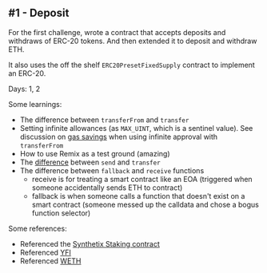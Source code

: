 ## #1 - Deposit

For the first challenge, wrote a contract that accepts deposits and withdraws of ERC-20 tokens. And then extended it to deposit and withdraw ETH.

It also uses the off the shelf `ERC20PresetFixedSupply` contract to implement an ERC-20.

Days: 1, 2

Some learnings:

- The difference between `transferFrom` and `transfer`
- Setting infinite allowances (as `MAX_UINT`, which is a sentinel value). See discussion on [gas savings](https://github.com/ethereum/EIPs/issues/717) when using infinite approval with `transferFrom`
- How to use Remix as a test ground (amazing)
- The [difference](https://solidity-by-example.org/sending-ether/) between `send` and `transfer`
- The difference between `fallback` and `receive` functions
  - receive is for treating a smart contract like an EOA (triggered when someone accidentally sends ETH to contract)
  - fallback is when someone calls a function that doesn't exist on a smart contract (someone messed up the calldata and chose a bogus function selector)

Some references:

- Referenced the [Synthetix Staking contract](https://github.com/Synthetixio/synthetix/blob/v2.45.2/contracts/StakingRewards.sol)
- Referenced [YFI](https://etherscan.io/address/0x0bc529c00c6401aef6d220be8c6ea1667f6ad93e#code)
- Referenced [WETH](https://etherscan.io/address/0xc02aaa39b223fe8d0a0e5c4f27ead9083c756cc2#code)
